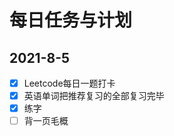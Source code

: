 <!--
 * @Author: LetMeFly
 * @Date: 2021-08-05 18:02:42
 * @LastEditors: LetMeFly
 * @LastEditTime: 2021-08-05 18:16:33
-->
# 每日任务与计划

## 2021-8-5

- [x] Leetcode每日一题打卡
- [x] 英语单词把推荐复习的全部复习完毕
- [x] 练字
- [ ] 背一页毛概